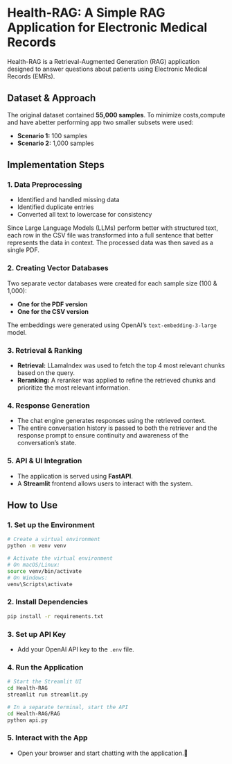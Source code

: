 
# Health-RAG: A Simple RAG Application for Electronic Medical Records

Health-RAG is a Retrieval-Augmented Generation (RAG) application designed to answer questions about patients using Electronic Medical Records (EMRs).

## Dataset & Approach

The original dataset contained **55,000 samples**. To minimize costs,compute and have abetter performing app two smaller subsets were used:
- **Scenario 1:** 100 samples
- **Scenario 2:** 1,000 samples

## Implementation Steps

### 1. Data Preprocessing
- Identified and handled missing data
- Identified duplicate entries
- Converted all text to lowercase for consistency

Since Large Language Models (LLMs) perform better with structured text, each row in the CSV file was transformed into a full sentence that better represents the data in context. The processed data was then saved as a single PDF.

### 2. Creating Vector Databases
Two separate vector databases were created for each sample size (100 & 1,000):
- **One for the PDF version**
- **One for the CSV version**

The embeddings were generated using OpenAI’s `text-embedding-3-large` model.

### 3. Retrieval & Ranking
- **Retrieval:** LLamaIndex was used to fetch the top 4 most relevant chunks based on the query.
- **Reranking:** A reranker was applied to refine the retrieved chunks and prioritize the most relevant information.

### 4. Response Generation
- The chat engine generates responses using the retrieved context.
- The entire conversation history is passed to both the retriever and the response prompt to ensure continuity and awareness of the conversation’s state.

### 5. API & UI Integration
- The application is served using **FastAPI**.
- A **Streamlit** frontend allows users to interact with the system.

## How to Use

### 1. Set up the Environment
```bash
# Create a virtual environment
python -m venv venv

# Activate the virtual environment
# On macOS/Linux:
source venv/bin/activate
# On Windows:
venv\Scripts\activate
```

### 2. Install Dependencies
```bash
pip install -r requirements.txt
```

### 3. Set up API Key
- Add your OpenAI API key to the `.env` file.

### 4. Run the Application



```bash
# Start the Streamlit UI
cd Health-RAG
streamlit run streamlit.py
```
```bash
# In a separate terminal, start the API
cd Health-RAG/RAG
python api.py
``` 

### 5. Interact with the App
- Open your browser and start chatting with the application.🚀



